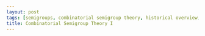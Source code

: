 ```yaml
---
layout: post
tags: [semigroups, combinatorial semigroup theory, historical overview, rewriting systems]
title: Combinatorial Semigroup Theory I
---
```


